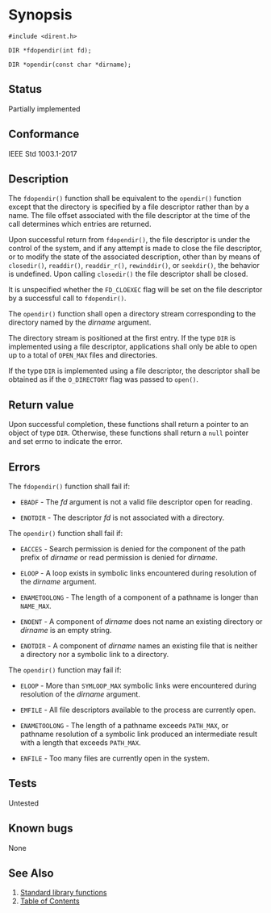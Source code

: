 # Synopsis

`#include <dirent.h>`

`DIR *fdopendir(int fd);`

`DIR *opendir(const char *dirname);`

## Status

Partially implemented

## Conformance

IEEE Std 1003.1-2017

## Description

The `fdopendir()` function shall be equivalent to the `opendir()` function except that the directory is specified by a
file descriptor rather than by a name. The file offset associated with the file descriptor at the time of the call
determines which entries are returned.

Upon successful return from `fdopendir()`, the file descriptor is under the control of the system, and if any attempt is
made to close the file descriptor, or to modify the state of the associated description, other than by means of
`closedir()`, `readdir()`, `readdir_r()`,  `rewinddir()`, or `seekdir()`,  the behavior is undefined. Upon calling
`closedir()` the file descriptor shall be closed.

It is unspecified whether the `FD_CLOEXEC` flag will be set on the file descriptor by a successful call to
`fdopendir()`.

The `opendir()` function shall open a directory stream corresponding to the directory named by the _dirname_ argument.

The directory stream is positioned at the first entry. If the type `DIR` is implemented using a file descriptor,
applications shall only be able to open up to a total of ``OPEN_MAX`` files and directories.

If the type `DIR` is implemented using a file descriptor, the descriptor shall be obtained as if the `O_DIRECTORY`
flag was passed to `open()`.

## Return value

Upon successful completion, these functions shall return a pointer to an object of type `DIR`. Otherwise, these
functions shall return a `null` pointer and set errno to indicate the error.

## Errors

The `fdopendir()` function shall fail if:

* `EBADF` - The _fd_ argument is not a valid file descriptor open for reading.

* `ENOTDIR` - The descriptor _fd_ is not associated with a directory.

The `opendir()` function shall fail if:

* `EACCES` - Search permission is denied for the component of the path prefix of _dirname_ or read permission is denied
for _dirname_.

* `ELOOP` - A loop exists in symbolic links encountered during resolution of the _dirname_ argument.

* `ENAMETOOLONG` - The length of a component of a pathname is longer than `NAME_MAX`.

* `ENOENT` - A component of _dirname_ does not name an existing directory or _dirname_ is an empty string.

* `ENOTDIR` - A component of _dirname_ names an existing file that is neither a directory nor a symbolic link to a
directory.

The `opendir()` function may fail if:

* `ELOOP` - More than `SYMLOOP_MAX` symbolic links were encountered during resolution of the _dirname_ argument.

* `EMFILE` - All file descriptors available to the process are currently open.

* `ENAMETOOLONG` - The length of a pathname exceeds `PATH_MAX`, or pathname resolution of a symbolic link produced an
intermediate result with a length that exceeds `PATH_MAX`.

* `ENFILE` - Too many files are currently open in the system.

## Tests

Untested

## Known bugs

None

## See Also

1. [Standard library functions](../README.md)
2. [Table of Contents](../../../README.md)
